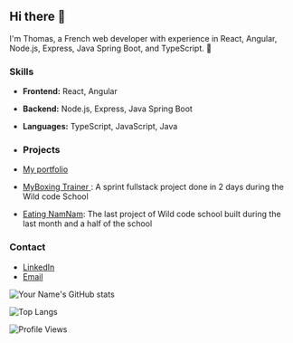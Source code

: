 
## Hi there 👋

I'm Thomas, a French web developer with experience in React, Angular, Node.js, Express, Java Spring Boot, and TypeScript. 🚀

### Skills
- **Frontend:** React, Angular
- **Backend:** Node.js, Express, Java Spring Boot
- **Languages:** TypeScript, JavaScript, Java

- ### Projects
- [My portfolio](https://github.com/Thomas-Nigon/myPortFolio-JS)
- [MyBoxing Trainer ](https://github.com/Thomas-Nigon/My-Boxing-Trainer--V2): A sprint fullstack project done in 2 days during the Wild code School 
- [Eating NamNam](https://github.com/Thomas-Nigon/eatingnamnam-TNIG): The last project of Wild code school built during the last month and a half of the school

### Contact
- [LinkedIn](https://www.linkedin.com/in/thomas-nigon/)
- [Email](mailto:nigont@gmail.com)

![Your Name's GitHub stats](https://github-readme-stats.vercel.app/api?username=Thomas-Nigon&show_icons=true&theme=radical)

![Top Langs](https://github-readme-stats.vercel.app/api/top-langs/?username=Thomas-Nigon&layout=compact&theme=radical)

![Profile Views](https://komarev.com/ghpvc/?username=Thomas-Nigon)




